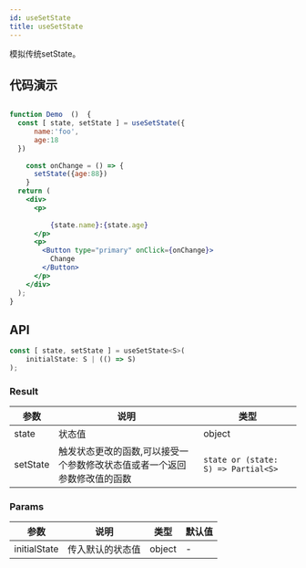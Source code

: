 ```yaml
---
id: useSetState
title: useSetState
---
```


模拟传统setState。

## 代码演示
```jsx live

function Demo  ()  {
  const [ state, setState ] = useSetState({
      name:'foo',
      age:18
  })
    
    const onChange = () => {
      setState({age:88})
    }
  return (
    <div>
      <p>
        
          {state.name}:{state.age}
      </p>
      <p>
        <Button type="primary" onClick={onChange}>
          Change
        </Button>
      </p>
    </div>
  );
}

```

## API

```javascript
const [ state, setState ] = useSetState<S>(
    initialState: S | (() => S)
);
```

### Result

| 参数     | 说明                                 | 类型                 |
|----------|--------------------------------------|----------------------|
| state  | 状态值                         | object              |
| setState | 触发状态更改的函数,可以接受一个参数修改状态值或者一个返回参数修改值的函数 | `state or (state: S) => Partial<S>` |


### Params

| 参数    | 说明                                         | 类型                   | 默认值 |
|---------|----------------------------------------------|------------------------|--------|
| initialState | 传入默认的状态值  | object | -      |
